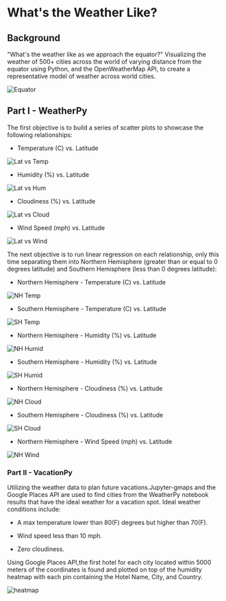 # What's the Weather Like?

## Background
"What's the weather like as we approach the equator?"
Visualizing the weather of 500+ cities across the world of varying distance from the equator using Python, and the OpenWeatherMap API, to create a representative model of weather across world cities.

![Equator](Images/equatorsign.png)


## Part I - WeatherPy

The first objective is to build a series of scatter plots to showcase the following relationships:

* Temperature (C) vs. Latitude

![Lat vs Temp](Images/Lat_Temp.png)

* Humidity (%) vs. Latitude

![Lat vs Hum](Images/Lat_Humid.png)

* Cloudiness (%) vs. Latitude

![Lat vs Cloud](Images/Lat_Cloud.png)


* Wind Speed (mph) vs. Latitude

![Lat vs Wind](Images/Lat_Wind.png)

The next objective is to run linear regression on each relationship, only this time separating them into Northern Hemisphere (greater than or equal to 0 degrees latitude) and Southern Hemisphere (less than 0 degrees latitude):

* Northern Hemisphere - Temperature (C) vs. Latitude

![NH Temp](Images/NH_lat_vs_temp.png)

* Southern Hemisphere - Temperature (C) vs. Latitude

![SH Temp](Images/SH_lat_vs_temp.png)

* Northern Hemisphere - Humidity (%) vs. Latitude

![NH Humid](Images/NH_lat_vs_humid.png)

* Southern Hemisphere - Humidity (%) vs. Latitude

![SH Humid](Images/SH_lat_vs_humid.png)

* Northern Hemisphere - Cloudiness (%) vs. Latitude

![NH Cloud](Images/NH_lat_vs_cloudiness.png)

* Southern Hemisphere - Cloudiness (%) vs. Latitude

![SH Cloud](Images/SH_lat_vs_cloudiness.png)

* Northern Hemisphere - Wind Speed (mph) vs. Latitude

![NH Wind](Images/NH_lat_vs_wind.png)



### Part II - VacationPy

Utilizing the weather data to plan future vacations.Jupyter-gmaps and the Google Places API are used to find cities from the WeatherPy notebook results that have the ideal weather for a vacation spot. Ideal weather conditions include:

  * A max temperature lower than 80(F) degrees but higher than 70(F).
  
  * Wind speed less than 10 mph.
  
  * Zero cloudiness.
  
Using Google Places API,the first hotel for each city located within 5000 meters of the coordinates is found and plotted on top of the humidity heatmap with each pin containing the Hotel Name, City, and Country.


  ![heatmap](Images/heatmap.png)




